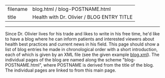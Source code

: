 |          |                                            |
|----------|--------------------------------------------|
| filename | blog.html / blog-POSTNAME.html             |
| title    | Health with Dr. Olivier / BLOG ENTRY TITLE |
---------------------------------------------------------

Since Dr. Olivier lives for his trade and likes to write in his free time, he'd like to have a blog where he can inform patients and interested viewers about health best practices and current news in his field. This page should show a list of blog entries he made in chronological order with a short introduction, each of which is given by an XML file (see the given example [blog.xml](../blog.xml)). The individual pages of the blog are named along the scheme "blog-POSTNAME.html", where POSTNAME is derived from the title of the blog. The individual pages are linked to from this main page.
